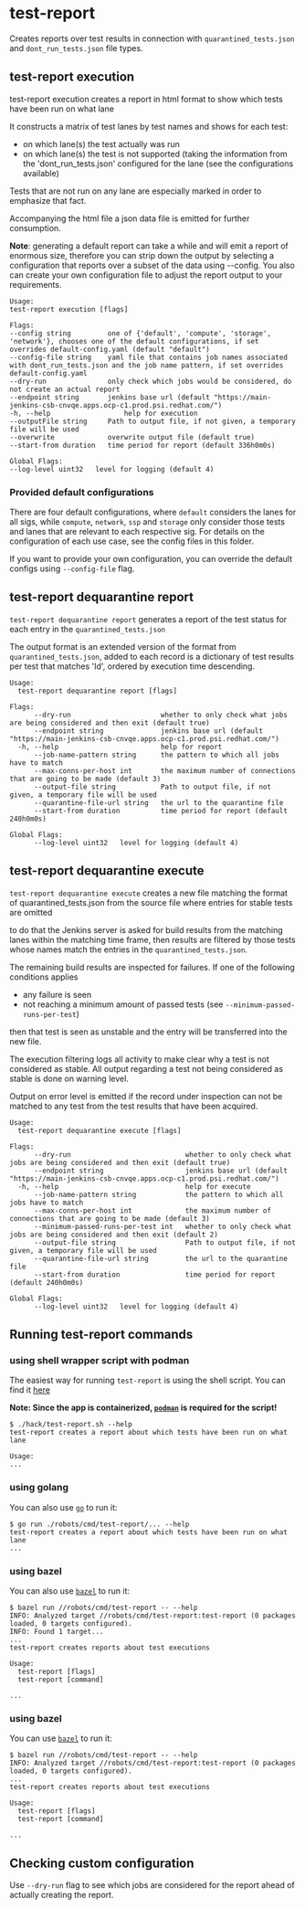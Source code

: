 # test-report

Creates reports over test results in connection with `quarantined_tests.json` and `dont_run_tests.json` file types.

## test-report execution

test-report execution creates a report in html format to show which tests have been run on what lane

It constructs a matrix of test lanes by test names and shows for each test:
* on which lane(s) the test actually was run
* on which lane(s) the test is not supported (taking the information from the 'dont_run_tests.json' configured for the lane
  (see the configurations available)

Tests that are not run on any lane are especially marked in order to emphasize that fact.

Accompanying the html file a json data file is emitted for further consumption.

**Note**: generating a default report can take a while and will emit a report of enormous size, therefore you can strip down
the output by selecting a configuration that reports over a subset of the data using --config. You also can create your
own configuration file to adjust the report output to your requirements.

```
Usage:
test-report execution [flags]

Flags:
--config string         one of {'default', 'compute', 'storage', 'network'}, chooses one of the default configurations, if set overrides default-config.yaml (default "default")
--config-file string    yaml file that contains job names associated with dont_run_tests.json and the job name pattern, if set overrides default-config.yaml
--dry-run               only check which jobs would be considered, do not create an actual report
--endpoint string       jenkins base url (default "https://main-jenkins-csb-cnvqe.apps.ocp-c1.prod.psi.redhat.com/")
-h, --help                  help for execution
--outputFile string     Path to output file, if not given, a temporary file will be used
--overwrite             overwrite output file (default true)
--start-from duration   time period for report (default 336h0m0s)

Global Flags:
--log-level uint32   level for logging (default 4)
```

### Provided default configurations

There are four default configurations, where `default` considers the lanes for all sigs, while `compute`, `network`, `ssp` and `storage` only consider those tests and lanes that are relevant to each respective sig. For details on the configuration of each use case, see the config files in this folder.

If you want to provide your own configuration, you can override the default configs using `--config-file` flag.

## test-report dequarantine report

`test-report dequarantine report` generates a report of the test status for each entry in the `quarantined_tests.json`

The output format is an extended version of the format from `quarantined_tests.json`, added to each record is a
dictionary of test results per test that matches 'Id', ordered by execution time descending.

```
Usage:
  test-report dequarantine report [flags]

Flags:
      --dry-run                      whether to only check what jobs are being considered and then exit (default true)
      --endpoint string              jenkins base url (default "https://main-jenkins-csb-cnvqe.apps.ocp-c1.prod.psi.redhat.com/")
  -h, --help                         help for report
      --job-name-pattern string      the pattern to which all jobs have to match
      --max-conns-per-host int       the maximum number of connections that are going to be made (default 3)
      --output-file string           Path to output file, if not given, a temporary file will be used
      --quarantine-file-url string   the url to the quarantine file
      --start-from duration          time period for report (default 240h0m0s)

Global Flags:
      --log-level uint32   level for logging (default 4)
```

## test-report dequarantine execute

`test-report dequarantine execute` creates a new file matching the format of quarantined_tests.json from the source file where entries for stable tests are omitted

to do that the Jenkins server is asked for build results from the matching lanes within the matching time frame,
then results are filtered by those tests whose names match the entries in the `quarantined_tests.json`.

The remaining build results are inspected for failures. If one of the following conditions applies

* any failure is seen
* not reaching a minimum amount of passed tests (see `--minimum-passed-runs-per-test`)

then that test is seen as unstable and the entry will be transferred into the new file.

The execution filtering logs all activity to make clear why a test is not considered as stable. All output regarding 
a test not being considered as stable is done on warning level.

Output on error level is emitted if the record under inspection can not be matched to any test from the test results
that have been acquired.

```shell
Usage:
  test-report dequarantine execute [flags]

Flags:
      --dry-run                            whether to only check what jobs are being considered and then exit (default true)
      --endpoint string                    jenkins base url (default "https://main-jenkins-csb-cnvqe.apps.ocp-c1.prod.psi.redhat.com/")
  -h, --help                               help for execute
      --job-name-pattern string            the pattern to which all jobs have to match
      --max-conns-per-host int             the maximum number of connections that are going to be made (default 3)
      --minimum-passed-runs-per-test int   whether to only check what jobs are being considered and then exit (default 2)
      --output-file string                 Path to output file, if not given, a temporary file will be used
      --quarantine-file-url string         the url to the quarantine file
      --start-from duration                time period for report (default 240h0m0s)

Global Flags:
      --log-level uint32   level for logging (default 4)

```

## Running test-report commands


### using shell wrapper script with podman

The easiest way for running `test-report` is using the shell script. You can find it [here](../../../hack/test-report.sh)

**Note: Since the app is containerized, [`podman`](https://podman.io/) is required for the script!** 

```shell
$ ./hack/test-report.sh --help
test-report creates a report about which tests have been run on what lane

Usage:
...
```


### using golang

You can also use [`go`](https://go.dev/) to run it:

```shell
$ go run ./robots/cmd/test-report/... --help
test-report creates a report about which tests have been run on what lane
...
```


### using bazel

You can also use [`bazel`](https://bazel.build/) to run it:

```shell
$ bazel run //robots/cmd/test-report -- --help
INFO: Analyzed target //robots/cmd/test-report:test-report (0 packages loaded, 0 targets configured).
INFO: Found 1 target...
...
test-report creates reports about test executions

Usage:
  test-report [flags]
  test-report [command]

...
```


### using bazel

You can use [`bazel`]() to run it:

```shell
$ bazel run //robots/cmd/test-report -- --help
INFO: Analyzed target //robots/cmd/test-report:test-report (0 packages loaded, 0 targets configured).
...
test-report creates reports about test executions

Usage:
  test-report [flags]
  test-report [command]

...
```


## Checking custom configuration

Use ``--dry-run`` flag to see which jobs are considered for the report ahead of actually creating the report.

